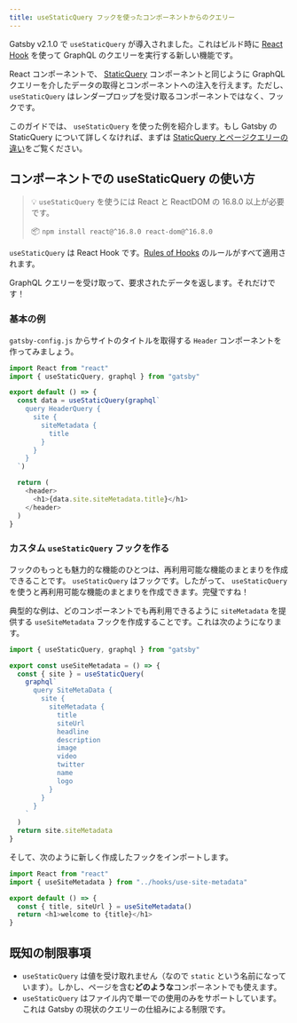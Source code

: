 ```yaml
---
title: useStaticQuery フックを使ったコンポーネントからのクエリー
---
```


Gatsby v2.1.0 で `useStaticQuery` が導入されました。これはビルド時に [React Hook](https://reactjs.org/docs/hooks-intro.html) を使って GraphQL のクエリーを実行する新しい機能です。

React コンポーネントで、 [StaticQuery](/docs/static-query/) コンポーネントと同じように GraphQL クエリーを介したデータの取得とコンポーネントへの注入を行えます。ただし、 `useStaticQuery` はレンダープロップを受け取るコンポーネントではなく、フックです。

このガイドでは、 `useStaticQuery` を使った例を紹介します。もし Gatsby の StaticQuery について詳しくなければ、まずは [StaticQuery とページクエリーの違い](/docs/static-query/#how-staticquery-differs-from-page-query)をご覧ください。

## コンポーネントでの useStaticQuery の使い方

> 💡 `useStaticQuery` を使うには React と ReactDOM の 16.8.0 以上が必要です。
>
> 📦 `npm install react@^16.8.0 react-dom@^16.8.0`

`useStaticQuery` は React Hook です。[Rules of Hooks](https://reactjs.org/docs/hooks-rules.html) のルールがすべて適用されます。

GraphQL クエリーを受け取って、要求されたデータを返します。それだけです！

### 基本の例

`gatsby-config.js` からサイトのタイトルを取得する `Header` コンポーネントを作ってみましょう。

```jsx:title=src/components/header.js
import React from "react"
import { useStaticQuery, graphql } from "gatsby"

export default () => {
  const data = useStaticQuery(graphql`
    query HeaderQuery {
      site {
        siteMetadata {
          title
        }
      }
    }
  `)

  return (
    <header>
      <h1>{data.site.siteMetadata.title}</h1>
    </header>
  )
}
```

### カスタム `useStaticQuery` フックを作る

フックのもっとも魅力的な機能のひとつは、再利用可能な機能のまとまりを作成できることです。 `useStaticQuery` はフックです。したがって、 `useStaticQuery` を使うと再利用可能な機能のまとまりを作成できます。完璧ですね！

典型的な例は、どのコンポーネントでも再利用できるように `siteMetadata` を提供する `useSiteMetadata` フックを作成することです。これは次のようになります。

```jsx:title=src/hooks/use-site-metadata.js
import { useStaticQuery, graphql } from "gatsby"

export const useSiteMetadata = () => {
  const { site } = useStaticQuery(
    graphql`
      query SiteMetaData {
        site {
          siteMetadata {
            title
            siteUrl
            headline
            description
            image
            video
            twitter
            name
            logo
          }
        }
      }
    `
  )
  return site.siteMetadata
}
```

そして、次のように新しく作成したフックをインポートします。

```jsx:title=src/pages/index.js
import React from "react"
import { useSiteMetadata } from "../hooks/use-site-metadata"

export default () => {
  const { title, siteUrl } = useSiteMetadata()
  return <h1>welcome to {title}</h1>
}
```

## 既知の制限事項

- `useStaticQuery` は値を受け取れません（なので `static` という名前になっています）。しかし、ページを含む**どのような**コンポーネントでも使えます。
- `useStaticQuery` はファイル内で単一での使用のみをサポートしています。これは Gatsby の現状のクエリーの仕組みによる制限です。
